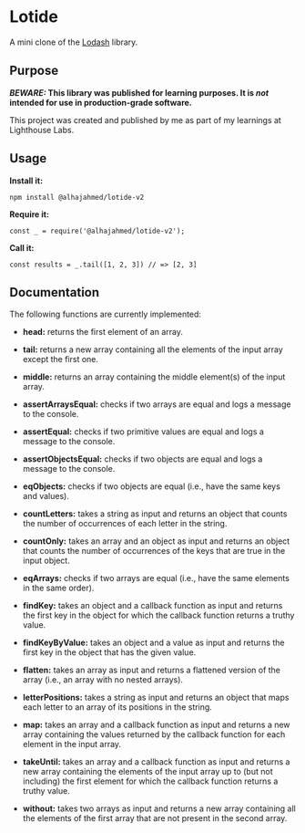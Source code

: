 # Lotide

A mini clone of the [Lodash](https://lodash.com) library.

## Purpose

**_BEWARE:_ This library was published for learning purposes. It is _not_ intended for use in production-grade software.**

This project was created and published by me as part of my learnings at Lighthouse Labs.

## Usage

**Install it:**

`npm install @alhajahmed/lotide-v2`

**Require it:**

`const _ = require('@alhajahmed/lotide-v2');`

**Call it:**

`const results = _.tail([1, 2, 3]) // => [2, 3]`

## Documentation

The following functions are currently implemented:

- **head:** returns the first element of an array.

- **tail:** returns a new array containing all the elements of the input array except the first one.

- **middle:** returns an array containing the middle element(s) of the input array.

- **assertArraysEqual:** checks if two arrays are equal and logs a message to the console.

- **assertEqual:** checks if two primitive values are equal and logs a message to the console.

- **assertObjectsEqual:** checks if two objects are equal and logs a message to the console.

- **eqObjects:** checks if two objects are equal (i.e., have the same keys and values).

- **countLetters:** takes a string as input and returns an object that counts the number of occurrences of each letter in the string.

- **countOnly:** takes an array and an object as input and returns an object that counts the number of occurrences of the keys that are true in the input object.

- **eqArrays:** checks if two arrays are equal (i.e., have the same elements in the same order).

- **findKey:** takes an object and a callback function as input and returns the first key in the object for which the callback function returns a truthy value.

- **findKeyByValue:** takes an object and a value as input and returns the first key in the object that has the given value.

- **flatten:** takes an array as input and returns a flattened version of the array (i.e., an array with no nested arrays).

- **letterPositions:** takes a string as input and returns an object that maps each letter to an array of its positions in the string.

- **map:** takes an array and a callback function as input and returns a new array containing the values returned by the callback function for each element in the input array.

- **takeUntil:** takes an array and a callback function as input and returns a new array containing the elements of the input array up to (but not including) the first element for which the callback function returns a truthy value.

- **without:** takes two arrays as input and returns a new array containing all the elements of the first array that are not present in the second array.
